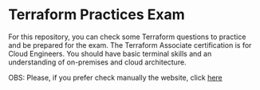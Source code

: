 # Terraform Practices Exam

For this repository, you can check some Terraform questions to practice and be prepared for the exam. The Terraform Associate certification is for Cloud Engineers. You should have basic terminal skills and an understanding of on-premises and cloud architecture.

OBS: Please, if you prefer check manually the website, click [here](https://www.whizlabs.com/blog/terraform-certification-exam-questions/)